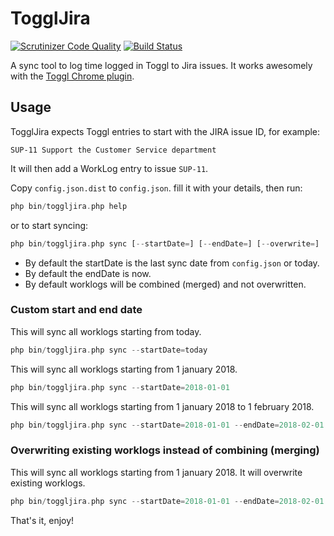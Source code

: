 # TogglJira
[![Scrutinizer Code Quality](https://scrutinizer-ci.com/g/AxaliaN/toggl-jira/badges/quality-score.png?b=master&s=137d085991ab18ad858c2f53453ac59c7583119d)](https://scrutinizer-ci.com/g/AxaliaN/toggl-jira/?branch=master) [![Build Status](https://scrutinizer-ci.com/g/AxaliaN/toggl-jira/badges/build.png?b=master&s=beb29a34630a5553814cba3c0af960a2920e0b63)](https://scrutinizer-ci.com/g/AxaliaN/toggl-jira/build-status/master)

A sync tool to log time logged in Toggl to Jira issues. It works awesomely with the [Toggl Chrome plugin](https://chrome.google.com/webstore/detail/toggl-button-productivity/oejgccbfbmkkpaidnkphaiaecficdnfn).

## Usage

TogglJira expects Toggl entries to start with the JIRA issue ID, for example: 

`SUP-11 Support the Customer Service department`

It will then add a WorkLog entry to issue `SUP-11`.

Copy `config.json.dist` to `config.json`. fill it with your details, then run:

```php
php bin/toggljira.php help
```

or to start syncing:
```php
php bin/toggljira.php sync [--startDate=] [--endDate=] [--overwrite=] 
```

* By default the startDate is the last sync date from `config.json` or today.
* By default the endDate is now.
* By default worklogs will be combined (merged) and not overwritten.

### Custom start and end date

This will sync all worklogs starting from today.
```php
php bin/toggljira.php sync --startDate=today
```

This will sync all worklogs starting from 1 january 2018.
```php
php bin/toggljira.php sync --startDate=2018-01-01
```

This will sync all worklogs starting from 1 january 2018 to 1 february 2018.
```php
php bin/toggljira.php sync --startDate=2018-01-01 --endDate=2018-02-01
```

### Overwriting existing worklogs instead of combining (merging)

This will sync all worklogs starting from 1 january 2018.
It will overwrite existing worklogs.
```php 
php bin/toggljira.php sync --startDate=2018-01-01 --endDate=2018-02-01 --overwrite=true
```

That's it, enjoy!
